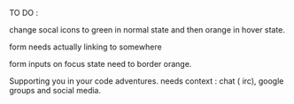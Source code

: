 TO DO : 

change socal icons to green in normal state and then orange in hover state.

form needs actually linking to somewhere

form inputs on focus state need to  border orange.

Supporting you in your code adventures. needs context : chat ( irc), google groups and social media.

